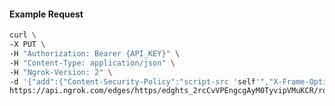 <!-- Code generated for API Clients. DO NOT EDIT. -->

#### Example Request

```bash
curl \
-X PUT \
-H "Authorization: Bearer {API_KEY}" \
-H "Content-Type: application/json" \
-H "Ngrok-Version: 2" \
-d '{"add":{"Content-Security-Policy":"script-src 'self'","X-Frame-Options":"DENY"},"enabled":true}' \
https://api.ngrok.com/edges/https/edghts_2rcCvVPEngcgAyM0TyvipVMuKCR/routes/edghtsrt_2rcCvTIB74lfzHJG20Jk4lbxKhn/response_headers
```
